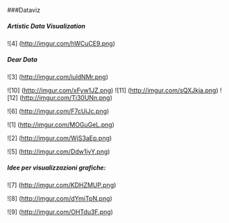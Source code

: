 ###Dataviz

##### Artistic Data Visualization

![4] (http://imgur.com/hWCuCE9.png)

##### Dear Data

![3] (http://imgur.com/iuldNMr.png)

![10] (http://imgur.com/xFyw1JZ.png) ![11] (http://imgur.com/sQXJkja.png) ![12] (http://imgur.com/Ti30UNn.png) 

![6] (http://imgur.com/F7cUiJc.png)



![1] (http://imgur.com/MOGuGeL.png)

![2] (http://imgur.com/WjS3aEp.png)

![5] (http://imgur.com/Ddw1jyY.png)

##### Idee per visualizzazioni grafiche:



![7] (http://imgur.com/KDHZMUP.png)

![8] (http://imgur.com/dYmiTpN.png)

![9] (http://imgur.com/OHTdu3F.png)



